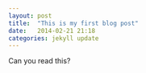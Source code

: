 ```yaml
---
layout: post
title:  "This is my first blog post"
date:   2014-02-21 21:18
categories: jekyll update
---
```


Can you read this?
